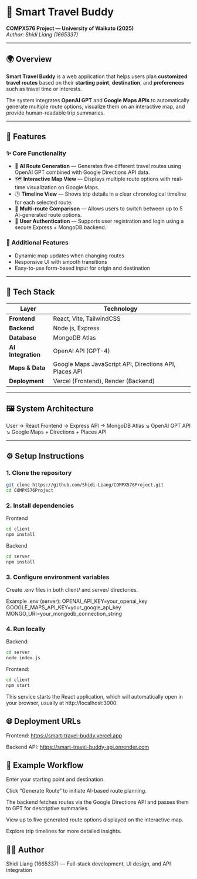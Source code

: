 # 🧭 Smart Travel Buddy  
**COMPX576 Project — University of Waikato (2025)**  
*Author: Shidi Liang (1665337)*  

---

## 🌍 Overview
**Smart Travel Buddy** is a web application that helps users plan **customized travel routes** based on their **starting point**, **destination**, and **preferences** such as travel time or interests.  

The system integrates **OpenAI GPT** and **Google Maps APIs** to automatically generate multiple route options, visualize them on an interactive map, and provide human-readable trip summaries.

---

## 🚀 Features

### ✨ Core Functionality
- 🧠 **AI Route Generation** — Generates five different travel routes using OpenAI GPT combined with Google Directions API data.  
- 🗺️ **Interactive Map View** — Displays multiple route options with real-time visualization on Google Maps.  
- 🕒 **Timeline View** — Shows trip details in a clear chronological timeline for each selected route.  
- 🔁 **Multi-route Comparison** — Allows users to switch between up to 5 AI-generated route options.  
- 🔐 **User Authentication** — Supports user registration and login using a secure Express + MongoDB backend.  

### 🧩 Additional Features
- Dynamic map updates when changing routes  
- Responsive UI with smooth transitions  
- Easy-to-use form-based input for origin and destination  

---

## 🧰 Tech Stack

| Layer | Technology |
|-------|-------------|
| **Frontend** | React, Vite, TailwindCSS |
| **Backend** | Node.js, Express |
| **Database** | MongoDB Atlas |
| **AI Integration** | OpenAI API (GPT-4) |
| **Maps & Data** | Google Maps JavaScript API, Directions API, Places API |
| **Deployment** | Vercel (Frontend), Render (Backend) |

---

## 🖼️ System Architecture
User → React Frontend → Express API → MongoDB Atlas
↘ OpenAI GPT API
↘ Google Maps + Directions + Places API

---

## ⚙️ Setup Instructions

### 1. Clone the repository
```bash
git clone https://github.com/Shidi-Liang/COMPX576Project.git
cd COMPX576Project
```
### 2. Install dependencies
Frontend
```bash
cd client
npm install
```
Backend
```bash
cd server
npm install
```
### 3. Configure environment variables

Create .env files in both client/ and server/ directories.

Example .env (server):
OPENAI_API_KEY=your_openai_key
GOOGLE_MAPS_API_KEY=your_google_api_key
MONGO_URI=your_mongodb_connection_string

### 4. Run locally
Backend:
```bash
cd server
node index.js
```
Frontend:
```bash
cd client
npm start
```
This service starts the React application, which will automatically open in your browser, usually at http://localhost:3000.

## 🌐 Deployment URLs

Frontend: https://smart-travel-buddy.vercel.app

Backend API: https://smart-travel-buddy-api.onrender.com

## 🧠 Example Workflow

Enter your starting point and destination.

Click “Generate Route” to initiate AI-based route planning.

The backend fetches routes via the Google Directions API and passes them to GPT for descriptive summaries.

View up to five generated route options displayed on the interactive map.

Explore trip timelines for more detailed insights.

## 🧑‍💻 Author

Shidi Liang (1665337) — Full-stack development, UI design, and API integration




